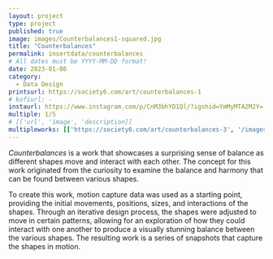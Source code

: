 ```yaml
---
layout: project
type: project
published: true
image: images/Counterbalances1-squared.jpg
title: "Counterbalances"
permalink: insertdata/counterbalances
# All dates must be YYYY-MM-DD format!
date: 2023-01-06
category:
  - Data Design
printsurl: https://society6.com/art/counterbalances-1
# kofiurl: -
instaurl: https://www.instagram.com/p/CnM3bhYD1Ql/?igshid=YmMyMTA2M2Y=
multiple: 1/5
# [['url', 'image', 'description]]
multipleworks: [['https://society6.com/art/counterbalances-3', '/images/Counterbalances3-squared.jpg', 'Counterbalances 3/5'], ['https://society6.com/art/counterbalances-4', '/images/Counterbalances4-squared.png', 'Counterbalances 4/5'], ['https://society6.com/art/counterbalances-5', '/images/Counterbalances5-squared.jpg', 'Counterbalances 5/5']]
---
```


*Counterbalances* is a work that showcases a surprising sense of balance as different shapes move and interact with each other. The concept for this work originated from the curiosity to examine the balance and harmony that can be found between various shapes.

To create this work, motion capture data was used as a starting point, providing the initial movements, positions, sizes, and interactions of the shapes. Through an iterative design process, the shapes were adjusted to move in certain patterns, allowing for an exploration of how they could interact with one another to produce a visually stunning balance between the various shapes. The resulting work is a series of snapshots that capture the shapes in motion.
